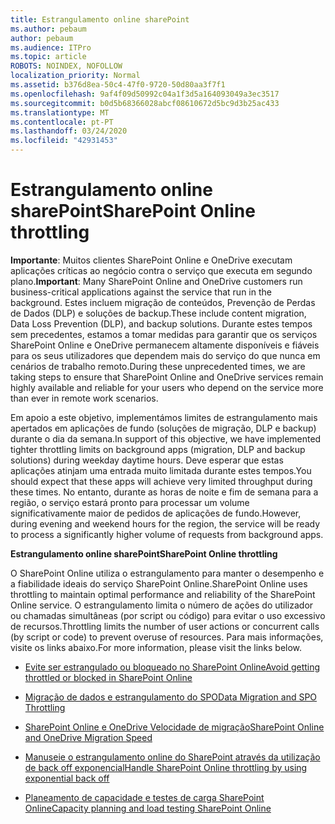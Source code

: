 ```yaml
---
title: Estrangulamento online sharePoint
ms.author: pebaum
author: pebaum
ms.audience: ITPro
ms.topic: article
ROBOTS: NOINDEX, NOFOLLOW
localization_priority: Normal
ms.assetid: b376d8ea-50c4-47f0-9720-50d80aa3f7f1
ms.openlocfilehash: 9af4f09d50992c04a1f3d5a164093049a3ec3517
ms.sourcegitcommit: b0d5b68366028abcf08610672d5bc9d3b25ac433
ms.translationtype: MT
ms.contentlocale: pt-PT
ms.lasthandoff: 03/24/2020
ms.locfileid: "42931453"
---
```

# <a name="sharepoint-online-throttling"></a><span data-ttu-id="a1ac9-102">Estrangulamento online sharePoint</span><span class="sxs-lookup"><span data-stu-id="a1ac9-102">SharePoint Online throttling</span></span>

<span data-ttu-id="a1ac9-103">**Importante**: Muitos clientes SharePoint Online e OneDrive executam aplicações críticas ao negócio contra o serviço que executa em segundo plano.</span><span class="sxs-lookup"><span data-stu-id="a1ac9-103">**Important**: Many SharePoint Online and OneDrive customers run business-critical applications against the service that run in the background.</span></span> <span data-ttu-id="a1ac9-104">Estes incluem migração de conteúdos, Prevenção de Perdas de Dados (DLP) e soluções de backup.</span><span class="sxs-lookup"><span data-stu-id="a1ac9-104">These include content migration, Data Loss Prevention (DLP), and backup solutions.</span></span> <span data-ttu-id="a1ac9-105">Durante estes tempos sem precedentes, estamos a tomar medidas para garantir que os serviços SharePoint Online e OneDrive permanecem altamente disponíveis e fiáveis para os seus utilizadores que dependem mais do serviço do que nunca em cenários de trabalho remoto.</span><span class="sxs-lookup"><span data-stu-id="a1ac9-105">During these unprecedented times, we are taking steps to ensure that SharePoint Online and OneDrive services remain highly available and reliable for your users who depend on the service more than ever in remote work scenarios.</span></span>

<span data-ttu-id="a1ac9-106">Em apoio a este objetivo, implementámos limites de estrangulamento mais apertados em aplicações de fundo (soluções de migração, DLP e backup) durante o dia da semana.</span><span class="sxs-lookup"><span data-stu-id="a1ac9-106">In support of this objective, we have implemented tighter throttling limits on background apps (migration, DLP and backup solutions) during weekday daytime hours.</span></span> <span data-ttu-id="a1ac9-107">Deve esperar que estas aplicações atinjam uma entrada muito limitada durante estes tempos.</span><span class="sxs-lookup"><span data-stu-id="a1ac9-107">You should expect that these apps will achieve very limited throughput during these times.</span></span> <span data-ttu-id="a1ac9-108">No entanto, durante as horas de noite e fim de semana para a região, o serviço estará pronto para processar um volume significativamente maior de pedidos de aplicações de fundo.</span><span class="sxs-lookup"><span data-stu-id="a1ac9-108">However, during evening and weekend hours for the region, the service will be ready to process a significantly higher volume of requests from background apps.</span></span>

<span data-ttu-id="a1ac9-109">**Estrangulamento online sharePoint**</span><span class="sxs-lookup"><span data-stu-id="a1ac9-109">**SharePoint Online throttling**</span></span>

<span data-ttu-id="a1ac9-110">O SharePoint Online utiliza o estrangulamento para manter o desempenho e a fiabilidade ideais do serviço SharePoint Online.</span><span class="sxs-lookup"><span data-stu-id="a1ac9-110">SharePoint Online uses throttling to maintain optimal performance and reliability of the SharePoint Online service.</span></span> <span data-ttu-id="a1ac9-111">O estrangulamento limita o número de ações do utilizador ou chamadas simultâneas (por script ou código) para evitar o uso excessivo de recursos.</span><span class="sxs-lookup"><span data-stu-id="a1ac9-111">Throttling limits the number of user actions or concurrent calls (by script or code) to prevent overuse of resources.</span></span> <span data-ttu-id="a1ac9-112">Para mais informações, visite os links abaixo.</span><span class="sxs-lookup"><span data-stu-id="a1ac9-112">For more information, please visit the links below.</span></span>

- [<span data-ttu-id="a1ac9-113">Evite ser estrangulado ou bloqueado no SharePoint Online</span><span class="sxs-lookup"><span data-stu-id="a1ac9-113">Avoid getting throttled or blocked in SharePoint Online</span></span>](https://docs.microsoft.com/sharepoint/dev/general-development/how-to-avoid-getting-throttled-or-blocked-in-sharepoint-online)

- [<span data-ttu-id="a1ac9-114">Migração de dados e estrangulamento do SPO</span><span class="sxs-lookup"><span data-stu-id="a1ac9-114">Data Migration and SPO Throttling </span></span>](https://blogs.technet.microsoft.com/sposupport/2017/08/12/data-migration-and-spo-service-throttling/)

- [<span data-ttu-id="a1ac9-115">SharePoint Online e OneDrive Velocidade de migração</span><span class="sxs-lookup"><span data-stu-id="a1ac9-115">SharePoint Online and OneDrive Migration Speed</span></span>](https://docs.microsoft.com/sharepointmigration/sharepoint-online-and-onedrive-migration-speed)

 - [<span data-ttu-id="a1ac9-116">Manuseie o estrangulamento online do SharePoint através da utilização de back off exponencial</span><span class="sxs-lookup"><span data-stu-id="a1ac9-116">Handle SharePoint Online throttling by using exponential back off</span></span>](https://docs.microsoft.com/sharepoint/dev/solution-guidance/handle-sharepoint-online-throttling-by-using-exponential-back-off)

- [<span data-ttu-id="a1ac9-117">Planeamento de capacidade e testes de carga SharePoint Online</span><span class="sxs-lookup"><span data-stu-id="a1ac9-117">Capacity planning and load testing SharePoint Online</span></span>](https://docs.microsoft.com/office365/enterprise/capacity-planning-and-load-testing-sharepoint-online)

